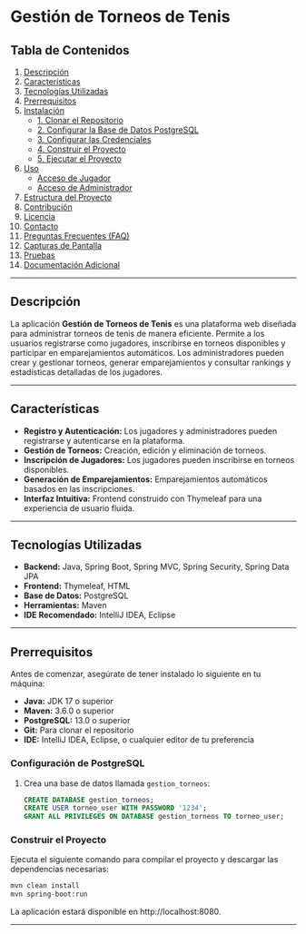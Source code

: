 # Gestión de Torneos de Tenis

## Tabla de Contenidos

1. [Descripción](#descripción)
2. [Características](#características)
3. [Tecnologías Utilizadas](#tecnologías-utilizadas)
4. [Prerrequisitos](#prerrequisitos)
5. [Instalación](#instalación)
    - [1. Clonar el Repositorio](#1-clonar-el-repositorio)
    - [2. Configurar la Base de Datos PostgreSQL](#2-configurar-la-base-de-datos-postgresql)
    - [3. Configurar las Credenciales](#3-configurar-las-credenciales)
    - [4. Construir el Proyecto](#4-construir-el-proyecto)
    - [5. Ejecutar el Proyecto](#5-ejecutar-el-proyecto)
6. [Uso](#uso)
    - [Acceso de Jugador](#acceso-de-jugador)
    - [Acceso de Administrador](#acceso-de-administrador)
7. [Estructura del Proyecto](#estructura-del-proyecto)
8. [Contribución](#contribución)
9. [Licencia](#licencia)
10. [Contacto](#contacto)
11. [Preguntas Frecuentes (FAQ)](#preguntas-frecuentes-faq)
12. [Capturas de Pantalla](#capturas-de-pantalla)
13. [Pruebas](#pruebas)
14. [Documentación Adicional](#documentación-adicional)

---

## Descripción

La aplicación **Gestión de Torneos de Tenis** es una plataforma web diseñada para administrar torneos de tenis de manera eficiente. Permite a los usuarios registrarse como jugadores, inscribirse en torneos disponibles y participar en emparejamientos automáticos. Los administradores pueden crear y gestionar torneos, generar emparejamientos y consultar rankings y estadísticas detalladas de los jugadores.

---

## Características

- **Registro y Autenticación:** Los jugadores y administradores pueden registrarse y autenticarse en la plataforma.
- **Gestión de Torneos:** Creación, edición y eliminación de torneos.
- **Inscripción de Jugadores:** Los jugadores pueden inscribirse en torneos disponibles.
- **Generación de Emparejamientos:** Emparejamientos automáticos basados en las inscripciones.
- **Interfaz Intuitiva:** Frontend construido con Thymeleaf para una experiencia de usuario fluida.

---

## Tecnologías Utilizadas

- **Backend:** Java, Spring Boot, Spring MVC, Spring Security, Spring Data JPA
- **Frontend:** Thymeleaf, HTML
- **Base de Datos:** PostgreSQL
- **Herramientas:** Maven
- **IDE Recomendado:** IntelliJ IDEA, Eclipse

---

## Prerrequisitos

Antes de comenzar, asegúrate de tener instalado lo siguiente en tu máquina:

- **Java:** JDK 17 o superior
- **Maven:** 3.6.0 o superior
- **PostgreSQL:** 13.0 o superior
- **Git:** Para clonar el repositorio
- **IDE:** IntelliJ IDEA, Eclipse, o cualquier editor de tu preferencia

### **Configuración de PostgreSQL**
1. Crea una base de datos llamada `gestion_torneos`:
   ```sql
   CREATE DATABASE gestion_torneos;
   CREATE USER torneo_user WITH PASSWORD '1234';
   GRANT ALL PRIVILEGES ON DATABASE gestion_torneos TO torneo_user;

### **Construir el Proyecto**
Ejecuta el siguiente comando para compilar el proyecto y descargar las dependencias necesarias:

   ```bash
   mvn clean install
   mvn spring-boot:run
   ```
La aplicación estará disponible en http://localhost:8080.

---



